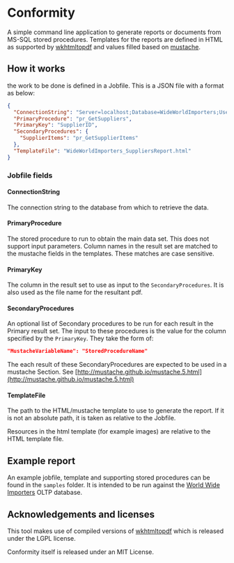 # Conformity

A simple command line application to generate reports or documents from MS-SQL stored procedures. Templates for the reports are defined in HTML as supported by [wkhtmltopdf](https://wkhtmltopdf.org/) and values filled based on [mustache](http://mustache.github.io/).

## How it works

the work to be done is defined in a Jobfile. This is a JSON file with a format as below:

```json
{
  "ConnectionString": "Server=localhost;Database=WideWorldImporters;User Id=sa;Password=P@55w0rd!",
  "PrimaryProcedure": "pr_GetSuppliers",
  "PrimaryKey": "SupplierID",
  "SecondaryProcedures": {
    "SupplierItems": "pr_GetSupplierItems"
  },
  "TemplateFile": "WideWorldImporters_SuppliersReport.html"
}
```

### Jobfile fields

#### ConnectionString

The connection string to the database from which to retrieve the data.

#### PrimaryProcedure

The stored procedure to run to obtain the main data set. This does not support input parameters.
Column names in the result set are matched to the mustache fields in the templates. These matches are case sensitive.

#### PrimaryKey

The column in the result set to use as input to the `SecondaryProcedures`. It is also used as the file name for the resultant pdf.

#### SecondaryProcedures

An optional list of Secondary procedures to be run for each result in the Primary result set. The input to these procedures is the value for the column specified by the `PrimaryKey`. They take the form of:

```json
"MustacheVariableName": "StoredProcedureName"
```

The each result of these SecondaryProcedures are expected to be used in a mustache Section. See [http://mustache.github.io/mustache.5.html](http://mustache.github.io/mustache.5.html)

#### TemplateFile

The path to the HTML/mustache template to use to generate the report. If it is not an absolute path, it is taken as relative to the Jobfile.

Resources in the html template (for example images) are relative to the HTML template file.

## Example report

An example jobfile, template and supporting stored procedures can be found in the `samples` folder. It is intended to be run against the [World Wide Importers](https://github.com/Microsoft/sql-server-samples/releases/tag/wide-world-importers-v1.0) OLTP database.

## Acknowledgements and licenses

This tool makes use of compiled versions of [wkhtmltopdf](https://wkhtmltopdf.org/) which is released under the LGPL license.

Conformity itself is released under an MIT License.